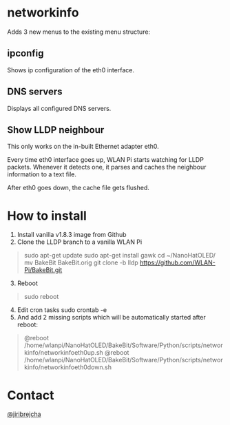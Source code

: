 # networkinfo
Adds 3 new menus to the existing menu structure:

## ipconfig

Shows ip configuration of the eth0 interface.

## DNS servers

Displays all configured DNS servers.

## Show LLDP neighbour
This only works on the in-built Ethernet adapter eth0.

Every time eth0 interface goes up, WLAN Pi starts watching for LLDP packets. Whenever it detects one, it parses and caches the neighbour information to a text file.

After eth0 goes down, the cache file gets flushed.

# How to install

1. Install vanilla v1.8.3 image from Github
2. Clone the LLDP branch to a vanilla WLAN Pi
> sudo apt-get update
> sudo apt-get install gawk
> cd ~/NanoHatOLED/
> mv BakeBit BakeBit.orig
> git clone -b lldp https://github.com/WLAN-Pi/BakeBit.git
3. Reboot
> sudo reboot
4. Edit cron tasks
sudo crontab -e
5. And add 2 missing scripts which will be automatically started after reboot:
> @reboot /home/wlanpi/NanoHatOLED/BakeBit/Software/Python/scripts/networkinfo/networkinfoeth0up.sh
> @reboot /home/wlanpi/NanoHatOLED/BakeBit/Software/Python/scripts/networkinfo/networkinfoeth0down.sh

# Contact
[@jiribrejcha](http://twitter.com/jiribrejcha)
